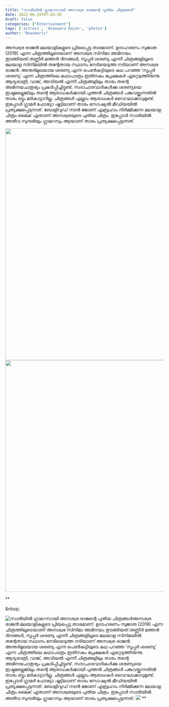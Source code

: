 ```yaml
---
title: "സാരിയിൽ ഗ്ലാമറസായി അനശ്വര രാജന്റെ പുതിയ ചിത്രങ്ങൾ"
date: 2022-06-29T07:03:50
draft: false
categories: ["Entertainment"]
tags: ['actress', 'Anaswara Rajan', 'photos']
author: "Beaumaris"
---
```


അനശ്വര രാജൻ മലയാളികളുടെ പ്രിയപ്പെട്ട താരമാണ്. ഉദാഹരണം സുജാത (2018) എന്ന ചിത്രത്തിലൂടെയാണ് അനശ്വര സിനിമാ അഭിനയം തുടങ്ങിയത്.തണ്ണീർ മത്തൻ ദിനങ്ങൾ, സൂപ്പര്‍ ശരണ്യ എന്നീ ചിത്രങ്ങളിലൂടെ മലയാള സിനിമയിൽ തന്റേതായ സ്ഥാനം നേടിയെടുത്ത നടിയാണ് അനശ്വര രാജന്‍. അന്തർമുഖയായ ശരണ്യ എന്ന പെൺകുട്ടിയുടെ കഥ പറഞ്ഞ ‘സൂപ്പര്‍ ശരണ്യ’ എന്ന ചിത്രത്തിലെ കഥാപാത്രം ഇതിനകം പ്രേക്ഷകർ ഏറ്റെടുത്തിരുന്നു. ആദ്യരാത്രി, വാങ്ക്, അവിയൽ എന്നീ ചിത്രങ്ങളിലും താരം തന്റെ അഭിനയചാതുര്യം പ്രകടിപ്പിച്ചിട്ടുണ്ട്. സദാചാരവാദികൾക്കു ശരണ്യയെ ഇഷ്ടമല്ലെങ്കിലും തന്റെ ആരാധകർക്കായി പുത്തൻ ചിത്രങ്ങൾ പങ്കുവയ്ക്കുന്നതിൽ താരം ഒട്ടും മടികാട്ടാറില്ല. ചിത്രങ്ങൾ എല്ലാം ആരാധകർ വൈറലാക്കാറുമുണ്ട്. ഇപ്പോൾ ഗ്ലാമർ ഫോട്ടോ ഷൂട്ടിലാണ് താരം സോഷ്യൽ മീഡിയയിൽ പ്രത്യക്ഷപ്പെടുന്നത്. ബോളിവുഡ് നടൻ ജോണ് എബ്രഹാം നിർമ്മിക്കുന്ന മലയാള ചിത്രം മൈക് ഏതാണ് അനശ്വരയുടെ പുതിയ ചിത്രം. ഇപ്പോൾ സാരിയിൽ അതീവ സുന്ദരിയും ഗ്ലാമറസും ആയാണ് താരം പ്രത്യക്ഷപ്പെടുന്നത്.

<img class="size-full wp-image-341138 aligncenter" src="https://cdn.boolokam.com/articles/2022/06/rhhr.png" alt="" width="1080" height="738" />

<img class="size-full wp-image-341139 aligncenter" src="https://cdn.boolokam.com/articles/2022/06/tjj5555.png" alt="" width="1080" height="738" />

**

&amp;nbsp;


![സാരിയിൽ ഗ്ലാമറസായി അനശ്വര രാജന്റെ പുതിയ ചിത്രങ്ങൾ](https://cdn.boolokam.com/articles/2022/06/rhhr.png)അനശ്വര രാജൻ മലയാളികളുടെ പ്രിയപ്പെട്ട താരമാണ്. ഉദാഹരണം സുജാത (2018) എന്ന ചിത്രത്തിലൂടെയാണ് അനശ്വര സിനിമാ അഭിനയം തുടങ്ങിയത്.തണ്ണീർ മത്തൻ ദിനങ്ങൾ, സൂപ്പര്‍ ശരണ്യ എന്നീ ചിത്രങ്ങളിലൂടെ മലയാള സിനിമയിൽ തന്റേതായ സ്ഥാനം നേടിയെടുത്ത നടിയാണ് അനശ്വര രാജന്‍. അന്തർമുഖയായ ശരണ്യ എന്ന പെൺകുട്ടിയുടെ കഥ പറഞ്ഞ ‘സൂപ്പര്‍ ശരണ്യ’ എന്ന ചിത്രത്തിലെ കഥാപാത്രം ഇതിനകം പ്രേക്ഷകർ ഏറ്റെടുത്തിരുന്നു. ആദ്യരാത്രി, വാങ്ക്, അവിയൽ എന്നീ ചിത്രങ്ങളിലും താരം തന്റെ അഭിനയചാതുര്യം പ്രകടിപ്പിച്ചിട്ടുണ്ട്. സദാചാരവാദികൾക്കു ശരണ്യയെ ഇഷ്ടമല്ലെങ്കിലും തന്റെ ആരാധകർക്കായി പുത്തൻ ചിത്രങ്ങൾ പങ്കുവയ്ക്കുന്നതിൽ താരം ഒട്ടും മടികാട്ടാറില്ല. ചിത്രങ്ങൾ എല്ലാം ആരാധകർ വൈറലാക്കാറുമുണ്ട്. ഇപ്പോൾ ഗ്ലാമർ ഫോട്ടോ ഷൂട്ടിലാണ് താരം സോഷ്യൽ മീഡിയയിൽ പ്രത്യക്ഷപ്പെടുന്നത്. ബോളിവുഡ് നടൻ ജോണ് എബ്രഹാം നിർമ്മിക്കുന്ന മലയാള ചിത്രം മൈക് ഏതാണ് അനശ്വരയുടെ പുതിയ ചിത്രം. ഇപ്പോൾ സാരിയിൽ അതീവ സുന്ദരിയും ഗ്ലാമറസും ആയാണ് താരം പ്രത്യക്ഷപ്പെടുന്നത്. ![](https://cdn.boolokam.com/articles/2022/06/tjj5555.png) ** &nbsp;
